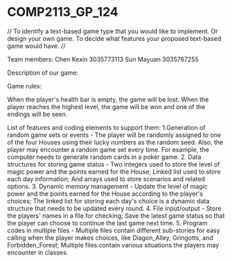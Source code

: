 # COMP2113_GP_124

//
To identify a text-based game type that you would like to implement. Or design your own game.
To decide what features your proposed text-based game would have.
//

Team members:
Chen Kexin  3035773113
Sun Mayuan  3035767255

Description of our game:


Game rules:


When the player's health bar is empty, the game will be lost. When the player reaches the highest level, the game will be won and one of the endings will be seen.


List of features and coding elements to support them:
1.Generation of random game sets or events - The player will be randomly assigned to one of the four Houses using their lucky numbers as the random seed. Also, the player may encounter a random game set every time. For example, the computer needs to generate random cards in a poker game. 
2. Data structures for storing game status - Two integers used to store the level of magic power and the points earned for the House; Linked list used to store each day information; And arrays used to store scenarios and related options. 
3. Dynamic memory management - Update the level of magic power and the points earned for the House according to the player's choices; The linked list for storing each day's choice is a dynamic data structure that needs to be updated every round. 
4. File input/output - Store the players' names in a file for checking; Save the latest game status so that the player can choose to continue the last game next time. 
5. Program codes in multiple files - Multiple files contain different sub-stories for easy calling when the player makes choices, like Diagon_Alley, Gringotts, and Forbidden_Forest; Multiple files contain various situations the players may encounter in classes.
